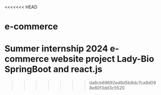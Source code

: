 <<<<<<< HEAD
# e-commerce
Summer internship 2024 e-commerce website project Lady-Bio SpringBoot and react.js
=======

>>>>>>> da8cb69692ed9d5b9dc7ca9d098e80f3dd3c5520
